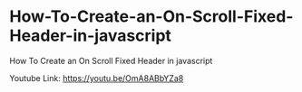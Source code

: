 # How-To-Create-an-On-Scroll-Fixed-Header-in-javascript
How To Create an On Scroll Fixed Header in javascript

Youtube Link:
https://youtu.be/OmA8ABbYZa8
